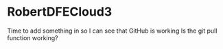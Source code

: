 # RobertDFECloud3
Time to add something in so I can see that GitHub is working
Is the git pull function working?
